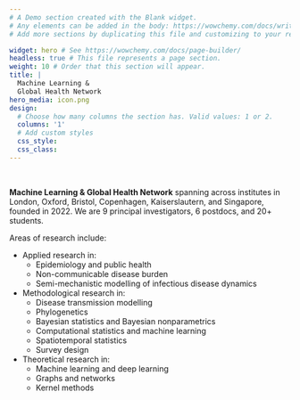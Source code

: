 ```yaml
---
# A Demo section created with the Blank widget.
# Any elements can be added in the body: https://wowchemy.com/docs/writing-markdown-latex/
# Add more sections by duplicating this file and customizing to your requirements.

widget: hero # See https://wowchemy.com/docs/page-builder/
headless: true # This file represents a page section.
weight: 10 # Order that this section will appear.
title: |
  Machine Learning &  
  Global Health Network
hero_media: icon.png
design:
  # Choose how many columns the section has. Valid values: 1 or 2.
  columns: '1'
  # Add custom styles
  css_style:
  css_class:
---
```


<br>

**Machine Learning & Global Health Network** spanning across institutes in London, Oxford, Bristol, Copenhagen, Kaiserslautern, and Singapore, founded in 2022. We are 9 principal investigators, 6 postdocs, and 20+ students.


Areas of research include:

* Applied research in:
  * Epidemiology and public health 
  * Non-communicable disease burden
  * Semi-mechanistic modelling of infectious disease dynamics
* Methodological research in:
  * Disease transmission modelling
  * Phylogenetics
  * Bayesian statistics and Bayesian nonparametrics
  * Computational statistics and machine learning
  * Spatiotemporal statistics
  * Survey design
* Theoretical research in:
  * Machine learning and deep learning
  * Graphs and networks
  * Kernel methods

